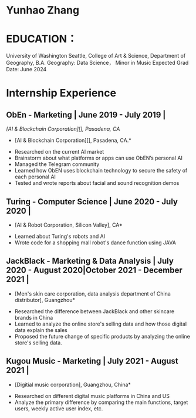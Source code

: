 # Yunhao Zhang


# EDUCATION：
University of Washington Seattle, College of Art & Science, Department of Geography, B.A. Geography: Data Science， Minor in Music 
Expected Grad Date: June 2024


# Internship Experience

## ObEn - Marketing | June 2019 - July 2019 |
*[AI & Blockchain Corporation][], Pasadena, CA*
* [AI & Blockchain Corporation][], Pasadena, CA.*


- Researched on the current AI market
- Brainstorm about what platforms or apps can use ObEN’s personal AI
- Managed the Telegram community
- Learned how ObEN uses blockchain technology to secure the safety of each personal AI
- Tested and wrote reports about facial and sound recognition demos

[Link]: http://oben.me/

## Turing - Computer Science | June 2020 - July 2020 |

* [AI & Robot Corporation, Silicon Valley], CA*

- Learned about Turing's robots and AI
- Wrote code for a shopping mall robot's dance function using JAVA
  
[Link]: https://turing.ai/

## JackBlack  - Marketing & Data Analysis | July 2020 - August 2020|October 2021 - December 2021 |

* [Men's skin care corporation, data analysis department of China distributor], Guangzhou*

- Researched the difference between JackBlack and other skincare brands in China 
- Learned to analyze the online store's selling data and how those digital data explain the sales
- Proposed the future change of specific products by analyzing the online store's selling data.

[Link]:https://www.getjackblack.com/

## Kugou Music  - Marketing | July 2021 - August 2021 |

* [Digitial music corporation], Guangzhou, China*

- Researched on different digital music platforms in China and US
- Analyze the primary difference by comparing the main functions, target users, weekly active user index, etc.

[Link]: https://www.kugou.com/
